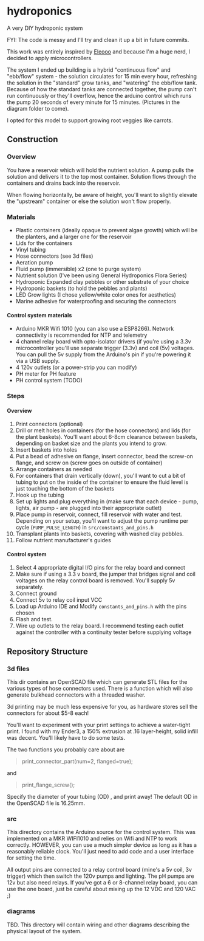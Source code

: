 # hydroponics
A very DIY hydroponic system

FYI: The code is messy and I'll try and clean it up a bit in future commits. 

This work was entirely inspired by [Eleooo]( http://eliooo.com/) and because I'm a huge nerd, I decided to apply microcontrollers. 

The system I ended up building is a hybrid "continuous flow" and "ebb/flow" system - the solution circulates for 15 min every hour, refreshing the solution in the "standard" grow tanks, and "watering" the ebb/flow tank. Because of how the standard tanks are connected together, the pump can't run continuously or they'll overflow, hence the arduino control which runs the pump 20 seconds of every minute for 15 minutes. (Pictures in the diagram folder to come). 

I opted for this model to support growing root veggies like carrots. 

## Construction
### Overview
You have a reservoir which will hold the nutrient solution. A pump pulls the solution and delivers it to the top most container. Solution flows through the containers and drains back into the reservoir.

When flowing horizontally, be aware of height, you'll want to slightly elevate the "upstream" container or else the solution won't flow properly. 
### Materials
* Plastic containers (ideally opaque to prevent algae growth) which will be the planters, and a larger one for the reservoir
* Lids for the containers
* Vinyl tubing
* Hose connectors (see 3d files)
* Aeration pump
* Fluid pump (immersible) x2 (one to purge system)
* Nutrient solution (I've been using General Hydroponics Flora Series)
* Hydroponic Expanded clay pebbles or other substrate of your choice
* Hydroponic baskets (to hold the pebbles and plants)
* LED Grow lights (I chose yellow/white color ones for aesthetics)
* Marine adhesive for waterproofing and securing the connectors

#### Control system materials
* Arduino MKR Wifi 1010 (you can also use a ESP8266). Network connectivity is recommended for NTP and telemetry
* 4 channel relay board with opto-isolator drivers (if you're using a 3.3v microcontroller you'll use separate trigger (3.3v) and coil (5v) voltages. You can pull the 5v supply from the Arduino's pin if you're powering it via a USB supply.
* 4 120v outlets (or a power-strip you can modify)
* PH meter for PH feature
* PH control system (TODO)


### Steps

#### Overview
1. Print connectors (optional)
1. Drill or melt holes in containers (for the hose connectors) and lids (for the plant baskets). You'll want about 6-8cm clearance between baskets, depending on basket size and the plants you intend to grow.
1. Insert baskets into holes
1. Put a bead of adhesive on flange, insert connector, bead the screw-on flange, and screw on (screw goes on outside of container)
1. Arrange containers as needed
1. For containers that drain vertically (down), you'll want to cut a bit of tubing to put on the inside of the container to ensure the fluid level is just touching the bottom of the baskets
1. Hook up the tubing
1. Set up lights and plug everything in (make sure that each device - pump, lights, air pump - are plugged into their appropriate outlet) 
1. Place pump in reservoir, connect, fill reservoir with water and test. Depending on your setup, you'll want to adjust the pump runtime per cycle (`PUMP_PULSE_LENGTH`) in `src/constants_and_pins.h` 
1. Transplant plants into baskets, covering with washed clay pebbles. 
1. Follow nutrient manufacturer's guides

#### Control system
1. Select 4 appropriate digital I/O pins for the relay board and connect 
1. Make sure if using a 3.3 v board, the jumper that bridges signal and coil voltages on the relay control board is removed. You'll supply 5v separately. 
1. Connect ground
1. Connect 5v to relay coil input VCC
1. Load up Arduino IDE and Modify `constants_and_pins.h` with the pins chosen 
1. Flash and test. 
1. Wire up outlets to the relay board. I recommend testing each outlet against the controller with a continuity tester before supplying voltage


## Repository Structure
### 3d files
This dir contains an OpenSCAD file which can generate STL files for the various types of hose connectors used. There is a function which will also generate bulkhead connectors with a threaded washer. 

3d printing may be much less expensive for you, as hardware stores sell the connectors for about $5-8 each!

You'll want to experiment with your print settings to achieve a water-tight print. I found with my Ender3, a 150% extrusion at .16 layer-height, solid infill was decent. You'll likely have to do some tests.

The two functions you probably care about are 
> print_connector_part(num=2, flanged=true);

and

>print_flange_screw();

Specify the diameter of your tubing (OD) , and print away! The default OD in the OpenSCAD file is 16.25mm.



### src
This directory contains the Arduino source for the control system. This was implemented on a MKR WIFI1010 and relies on Wifi and NTP to work correctly. HOWEVER, you can use a much simpler device as long as it has a reasonably reliable clock. You'll just need to add code and a user interface for setting the time. 

All output pins are connected to a relay control board (mine's a 5v coil, 3v trigger) which then switch the 120v pumps and lighting. The pH pumps are 12v but also need relays. If you've got a 6 or 8-channel relay board, you can use the one board, just be careful about mixing up the 12 VDC and 120 VAC ;) 

### diagrams
TBD. This directory will contain wiring and other diagrams describing the physical layout of the system. 